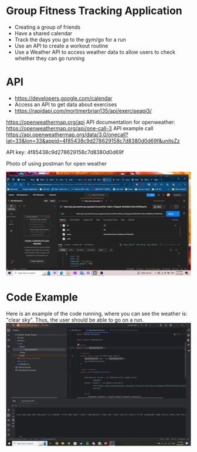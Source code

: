 # Group Fitness Tracking Application
* Creating a group of friends
* Have a shared calendar
* Track the days you go to the gym/go for a run
* Use an API to create a workout routine
* Use a Weather API to access weather data to allow users to check whether they can go running

# API
* https://developers.google.com/calendar
* Access an API to get data about exercises
* https://rapidapi.com/mortimerbrian135/api/exerciseapi3/

https://openweathermap.org/api
API documentation for openweather: https://openweathermap.org/api/one-call-3
API example call https://api.openweathermap.org/data/3.0/onecall?lat=33&lon=33&appid=4f85438c9d278629158c7d8380d0d69f&unitsZz

API key: 4f85438c9d278629158c7d8380d0d69f

Photo of using postman for open weather

![OpenweatherThingy.png](Photo%2FOpenweatherThingy.png)

# Code Example
Here is an example of the code running, where you can see the weather is: "clear sky".
Thus, the user should be able to go on a run. 
![weatherexample.JPG](Photo%2Fweatherexample.JPG)